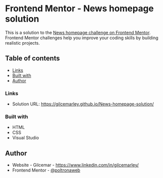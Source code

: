 # Frontend Mentor - News homepage solution

This is a solution to the [News homepage challenge on Frontend Mentor](https://www.frontendmentor.io/challenges/news-homepage-H6SWTa1MFl). Frontend Mentor challenges help you improve your coding skills by building realistic projects.

## Table of contents

- [Links](#links)
- [Built with](#built-with)
- [Author](#author)

### Links

- Solution URL: https://gilcemarley.github.io/News-homepage-solution/

### Built with

- HTML
- CSS
- Visual Studio

## Author

- Website - Gilcemar - https://www.linkedin.com/in/gilcemarley/
- Frontend Mentor - [@poltronaweb](https://www.instagram.com/poltronaweb)
